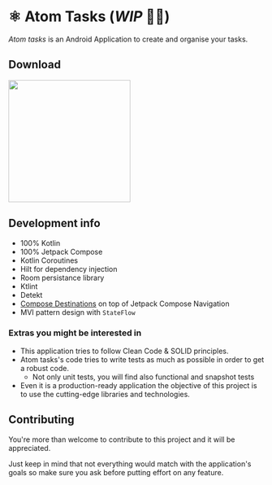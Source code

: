 # ⚛️ Atom Tasks (_WIP_ 👩‍🔬)

_Atom tasks_ is an Android Application to create and organise your tasks.

## Download

<a href="https://play.google.com/store/apps/details?id=com.costular.atomtasks" target="_blank">
<img src="https://play.google.com/intl/en_gb/badges/static/images/badges/en_badge_web_generic.png" width=240 />
</a>

## Development info

* 100% Kotlin
* 100% Jetpack Compose
* Kotlin Coroutines
* Hilt for dependency injection
* Room persistance library
* Ktlint
* Detekt
* [Compose Destinations](https://github.com/raamcosta/compose-destinations) on top of Jetpack Compose Navigation
* MVI pattern design with `StateFlow`

###  Extras you might be interested in

* This application tries to follow Clean Code & SOLID principles.
* Atom tasks's code tries to write tests as much as possible in order to get a robust code.
    * Not only unit tests, you will find also functional and snapshot tests
* Even it is a production-ready application the objective of this project is to use the cutting-edge libraries and technologies.

## Contributing

You're more than welcome to contribute to this project and it will be appreciated.

Just keep in mind that not everything would match with the application's goals so make sure you ask before putting effort on any feature.
